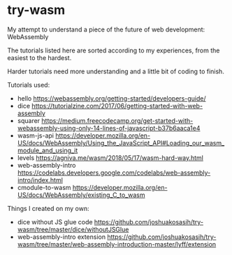 # try-wasm
My attempt to understand a piece of the future of web development: WebAssembly

The tutorials listed here are sorted according to my experiences, from the easiest to the hardest.

Harder tutorials need more understanding and a little bit of coding to finish.

Tutorials used:
- hello https://webassembly.org/getting-started/developers-guide/
- dice https://tutorialzine.com/2017/06/getting-started-with-web-assembly
- squarer https://medium.freecodecamp.org/get-started-with-webassembly-using-only-14-lines-of-javascript-b37b6aaca1e4
- wasm-js-api https://developer.mozilla.org/en-US/docs/WebAssembly/Using_the_JavaScript_API#Loading_our_wasm_module_and_using_it
- levels https://agniva.me/wasm/2018/05/17/wasm-hard-way.html
- web-assembly-intro https://codelabs.developers.google.com/codelabs/web-assembly-intro/index.html
- cmodule-to-wasm https://developer.mozilla.org/en-US/docs/WebAssembly/existing_C_to_wasm

Things I created on my own:
- dice without JS glue code https://github.com/joshuakosasih/try-wasm/tree/master/dice/withoutJSGlue
- web-assembly-intro extension https://github.com/joshuakosasih/try-wasm/tree/master/web-assembly-introduction-master/lyff/extension
